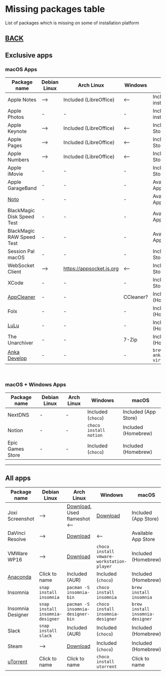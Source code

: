 # Missing packages table

List of packages which is missing on some of installation platform

## [BACK](../MISSING.md)

## Exclusive apps

### macOS Apps

| Package name                                     | Debian Linux | Arch Linux                 | Windows   | macOS                              |
| ------------------------------------------------ | ------------ | -------------------------- | --------- | ---------------------------------- |
| Apple Notes                                      | -->          | Included (LibreOffice)     | <--       | Included (Pre-installed)           |
| Apple Photos                                     | -            | -                          | -         | Included (Pre-installed)           |
| Apple Keynote                                    | -->          | Included (LibreOffice)     | <--       | Included (App Store)               |
| Apple Pages                                      | -->          | Included (LibreOffice)     | <--       | Included (App Store)               |
| Apple Numbers                                    | -->          | Included (LibreOffice)     | <--       | Included (App Store)               |
| Apple iMovie                                     | -            | -                          | -         | Included (App Store)               |
| Apple GarageBand                                 | -            | -                          | -         | Available in App Store             |
| [Noto](https://noto.ink/)                        | -            | -                          | -         | Available in App Store             |
| BlackMagic Disk Speed Test                       | -            | -                          | -         | Available in App Store             |
| BlackMagic RAW Speed Test                        | -            | -                          | -         | Available in App Store             |
| Session Pal macOS                                | -            | -                          | -         | Included (App Store)               |
| WebSocket Client                                 | -->          | <https://appsocket.js.org> | <--       | Included (App Store)               |
| XCode                                            | -            | -                          | -         | Included (App Store)               |
| [AppCleaner](http://freemacsoft.net)             | -            | -                          | CCleaner? | Included (Homebrew)                |
| Folx                                             | -            | -                          | -         | Included (Homebrew)                |
| [LuLu](https://github.com/objective-see/LuLu)    | -            | -                          | -         | Included (Homebrew)                |
| The Unarchiver                                   | -            | -                          | 7-Zip     | Included (Homebrew)                |
| [Anka Develop](https://veertu.com/anka-develop/) | -            | -                          | -         | `brew install anka-virtualization` |

<br />

### macOS + Windows Apps

| Package name     | Debian Linux | Arch Linux | Windows                | macOS                |
| ---------------- | ------------ | ---------- | ---------------------- | -------------------- |
| NextDNS          | -            | -          | Included (`choco`)     | Included (App Store) |
| Notion           | -            | -          | `choco install notion` | Included (Homebrew)  |
| Epic Games Store | -            | -          | Included (`choco`)     | Included (Homebrew)  |

---

## All apps

| Package name                                                   | Debian Linux                     | Arch Linux                                                                                                            | Windows                                   | macOS                            |
| -------------------------------------------------------------- | -------------------------------- | --------------------------------------------------------------------------------------------------------------------- | ----------------------------------------- | -------------------------------- |
| Joxi Screenshot                                                | -->                              | [Download](http://joxi.ru/download/), Used flameshot <--                                                              | [Download](http://joxi.ru/download/)      | Included (App Store)             |
| DaVinci Resolve                                                | -->                              | [Download](https://www.blackmagicdesign.com/ru/products/davinciresolve/)                                              | <--                                       | Available App Store              |
| VMWare WP16                                                    | -->                              | [Download](https://my.vmware.com/en/web/vmware/downloads/details?downloadGroup=PLAYER-1610&productId=1039&rPId=55792) | `choco install vmware-workstation-player` | Included (Homebrew)              |
| [Anaconda](https://www.anaconda.com/products/individual#linux) | Click to name                    | Included (AUR)                                                                                                        | Included (`choco`)                        | Included (Homebrew)              |
| Insomnia                                                       | `snap install insomnia`          | `pacman -S insomnia-bin`                                                                                              | `choco install insomnia`                  | `brew install insomnia`          |
| Insomnia Designer                                              | `snap install insomnia-designer` | `pacman -S insomnia-designer-bin`                                                                                     | `choco install insomnia-designer`         | `brew install insomnia-designer` |
| Slack                                                          | `snap install slack`             | Included (AUR)                                                                                                        | Included (`choco`)                        | Included (Homebrew)              |
| Steam                                                          | -->                              | [Download](https://store.steampowered.com/about/Steam)                                                                | Included (`choco`)                        | Included (Homebrew)              |
| [uTorrent](https://www.utorrent.com)                           | Click to name                    | Click to name                                                                                                         | `choco install utorrent`                  | Click to name                    |
